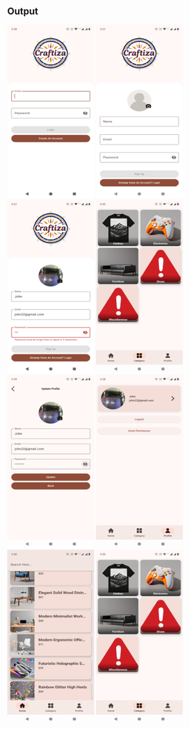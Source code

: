 ## Output

<img src="https://github.com/Rahman1412/Craftiza/blob/master/app/src/main/java/com/example/craftiza/outputs/login.png" height="400" width="200"/>
<img src="https://github.com/Rahman1412/Craftiza/blob/master/app/src/main/java/com/example/craftiza/outputs/signup.png" height="400" width="200"/>
<img src="https://github.com/Rahman1412/Craftiza/blob/master/app/src/main/java/com/example/craftiza/outputs/signup_validation.png" height="400" width="200"/>
<img src="https://github.com/Rahman1412/Craftiza/blob/master/app/src/main/java/com/example/craftiza/outputs/category.png" height="400" width="200"/>
<img src="https://github.com/Rahman1412/Craftiza/blob/master/app/src/main/java/com/example/craftiza/outputs/update_profile.png" height="400" width="200"/>
<img src="https://github.com/Rahman1412/Craftiza/blob/master/app/src/main/java/com/example/craftiza/outputs/profile.png" height="400" width="200"/>
<img src="https://github.com/Rahman1412/Craftiza/blob/master/app/src/main/java/com/example/craftiza/outputs/products_list.png" height="400" width="200"/>
<img src="https://github.com/Rahman1412/Craftiza/blob/master/app/src/main/java/com/example/craftiza/outputs/category.png" height="400" width="200"/>
